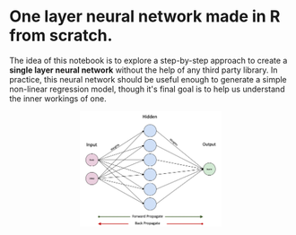 # One layer neural network made in R from scratch.

The idea of this notebook is to explore a step-by-step approach to create a <b>single layer neural network</b> without the help of any third party library. In practice, this neural network should be useful enough to generate a simple non-linear regression model, though it's final goal is to help us understand the inner workings of one.

<p style="text-align:center;"><img src="images/simpleneuralnetwork.jpg" width="50%" /></p>
